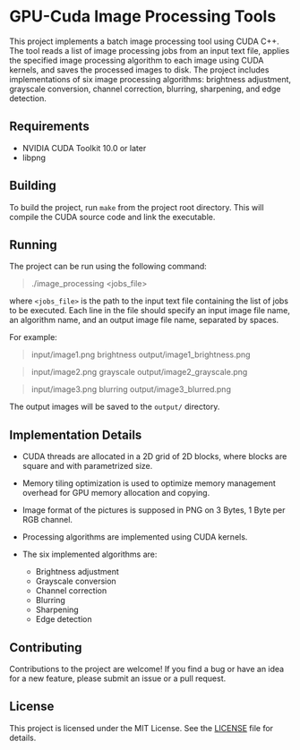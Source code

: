 # GPU-Cuda Image Processing Tools

This project implements a batch image processing tool using CUDA C++. The tool reads a list of image processing jobs from an input text file, applies the specified image processing algorithm to each image using CUDA kernels, and saves the processed images to disk. The project includes implementations of six image processing algorithms: brightness adjustment, grayscale conversion, channel correction, blurring, sharpening, and edge detection.

## Requirements

- NVIDIA CUDA Toolkit 10.0 or later
- libpng

## Building

To build the project, run `make` from the project root directory. This will compile the CUDA source code and link the executable. 

## Running

The project can be run using the following command:

> ./image_processing <jobs_file>


where `<jobs_file>` is the path to the input text file containing the list of jobs to be executed. Each line in the file should specify an input image file name, an algorithm name, and an output image file name, separated by spaces.

For example:

> input/image1.png brightness output/image1_brightness.png

> input/image2.png grayscale output/image2_grayscale.png

> input/image3.png blurring output/image3_blurred.png


The output images will be saved to the `output/` directory.

## Implementation Details

- CUDA threads are allocated in a 2D grid of 2D blocks, where blocks are square and with parametrized size.
- Memory tiling optimization is used to optimize memory management overhead for GPU memory allocation and copying.
- Image format of the pictures is supposed in PNG on 3 Bytes, 1 Byte per RGB channel.
- Processing algorithms are implemented using CUDA kernels.
- The six implemented algorithms are:

  - Brightness adjustment
  - Grayscale conversion
  - Channel correction
  - Blurring
  - Sharpening
  - Edge detection

## Contributing

Contributions to the project are welcome! If you find a bug or have an idea for a new feature, please submit an issue or a pull request.

## License

This project is licensed under the MIT License. See the [LICENSE](https://mit-license.org/) file for details.
